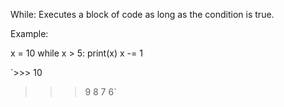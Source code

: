 While: Executes a block of code as long as the condition is true.

Example:

x = 10
while x > 5:
  print(x)
  x -= 1

`>>> 10
>>> 9
>>> 8
>>> 7
>>> 6`
